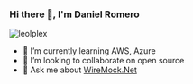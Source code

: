 


### Hi there 👋, I'm Daniel Romero
<p align="left"> <img src="https://komarev.com/ghpvc/?username=leolplex" alt="leolplex" /> </p>

- 🌱 I’m currently learning AWS, Azure
- 👯 I’m looking to collaborate on open source
- 💬 Ask me about [WireMock.Net](https://github.com/WireMock-Net/WireMock.Net)


<!--
**leolplex/leolplex** is a ✨ _special_ ✨ repository because its `README.md` (this file) appears on your GitHub profile.

Here are some ideas to get you started:

- 🔭 I’m currently working on ...
- 🌱 I’m currently learning ...
- 👯 I’m looking to collaborate on ...
- 🤔 I’m looking for help with ...
- 💬 Ask me about ...
- 📫 How to reach me: ...
- 😄 Pronouns: ...
- ⚡ Fun fact: ...
-->
